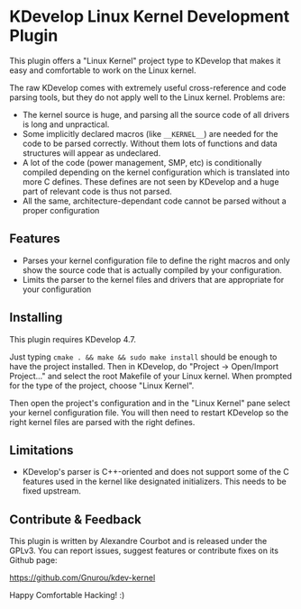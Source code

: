 KDevelop Linux Kernel Development Plugin
========================================

This plugin offers a "Linux Kernel" project type to KDevelop that makes it easy and comfortable to work on the Linux kernel.

The raw KDevelop comes with extremely useful cross-reference and code parsing tools, but they do not apply well to the Linux kernel. Problems are:

- The kernel source is huge, and parsing all the source code of all drivers is long and unpractical.
- Some implicitly declared macros (like `__KERNEL__`) are needed for the code to be parsed correctly. Without them lots of functions and data structures will appear as undeclared.
- A lot of the code (power management, SMP, etc) is conditionally compiled depending on the kernel configuration which is translated into more C defines. These defines are not seen by KDevelop and a huge part of relevant code is thus not parsed.
- All the same, architecture-dependant code cannot be parsed without a proper configuration

Features
--------

- Parses your kernel configuration file to define the right macros and only show the source code that is actually compiled by your configuration.
- Limits the parser to the kernel files and drivers that are appropriate for your configuration

Installing
----------
This plugin requires KDevelop 4.7.

Just typing `cmake . && make && sudo make install` should be enough to have the project installed. Then in KDevelop, do "Project -> Open/Import Project..." and select the root Makefile of your Linux kernel. When prompted for the type of the project, choose "Linux Kernel".

Then open the project's configuration and in the "Linux Kernel" pane select your kernel configuration file. You will then need to restart KDevelop so the right kernel files are parsed with the right defines.

Limitations
-----------

- KDevelop's parser is C++-oriented and does not support some of the C features used in the kernel like designated initializers. This needs to be fixed upstream.

Contribute & Feedback
---------------------

This plugin is written by Alexandre Courbot and is released under the GPLv3. You can report issues, suggest features or contribute fixes on its Github page:

https://github.com/Gnurou/kdev-kernel

Happy Comfortable Hacking! :)

